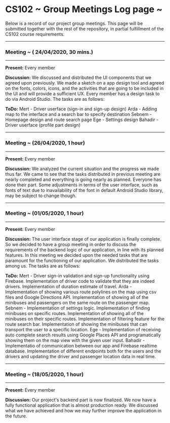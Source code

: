 # CS102 ~ Group Meetings Log page ~

Below is a record of our project group meetings. This page will be submitted together with the rest of the repository, in partial fulfillment of the CS102 course requirements.

---

### Meeting ~ ( 24/04/2020, 30 mins.)

---

**Present:**
Every member

**Discussion:**
We discussed and distributed the UI components that we agreed upon previously. We made a sketch on a app design tool and agreed on the fonts, colors, icons, and the activities that are going to be included in the UI and will provide a sufficient UX. Every member has a design task to do via Android Studio. The tasks are as follows:

**ToDo:**
Mert - Driver userface (sign-in and sign-up design)
Arda - Adding map to the interface and a search bar to specify destination
Sebnem - Homepage design and route search page
Ege - Settings design
Bahadir - Driver userface (profile part design)

---

### Meeting ~ (26/04/2020, 1 hour)

---

**Present:**
Every member

**Discussion:**
We analyzed the current situation and the progress we made thus far. We came to see that the tasks distributed in previous meeting are nearly completed and everything is going nearly as planned. Everyone has done their part. Some adjustments in terms of the user interface, such as fonts of text due to inavailability of the font in default Android Studio library, may be subject to change though.

---

### Meeting ~ (01/05/2020, 1 hour)

---

**Present:**
Every member

**Discussion:**
The user interface stage of our application is finally complete. So we decided to have a group meeting in order to discuss the requirements of the backend logic of our application, in line with its planned features. In this meeting we decided upon the needed tasks that are paramount for the functioning of our application. We distributed the tasks among us. The tasks are as follows:

**ToDo:**
Mert - Driver sign-in validation and sign-up functionality using Firebase. Implementation of driver code to validate that they are indeed drivers. Implementation of duration estimate of travel.
Arda - Implementation of showing various route polylines on the map using csv files and Google Directions API. Implementation of showing all of the minibuses and passengers on the same route on the passenger map.
Sebnem - Implementation of settings logic. Implementation of finding minibuses on specific routes. Implementation of showing all of the minibuses on their specific routes. Implementation of filtering feature for the route search bar. Implementation of showing the minibuses that can transport the user to a specific location.
Ege - Implementation of receiving auto complete search results using Google Places API and programatically showing them on the map view with the given user input.
Bahadir - Implementatio of communication between our app and Firebase realtime database. Implementation of different endpoints both for the users and the drivers and updating the driver and passenger location data in real time.

---

### Meeting ~ (18/05/2020, 1 hour)

---

**Present:**
Every member

**Discussion:**
Our project's backend part is now finalized. We now have a fully functional application that is almost production ready. We discussed what we have achieved and how we may further improve the application in the future.
